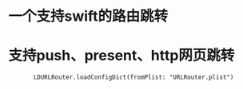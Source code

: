 一个支持swift的路由跳转
==
# 支持push、present、http网页跳转
`        LDURLRouter.loadConfigDict(fromPlist: "URLRouter.plist")
`
